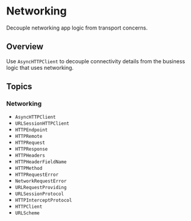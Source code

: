 # Networking

Decouple networking app logic from transport concerns.

## Overview

Use ``AsyncHTTPClient`` to decouple connectivity details from the business logic that uses networking.

## Topics

### Networking

- ``AsyncHTTPClient``
- ``URLSessionHTTPClient``
- ``HTTPEndpoint``
- ``HTTPRemote``
- ``HTTPRequest``
- ``HTTPResponse``
- ``HTTPHeaders``
- ``HTTPHeaderFieldName``
- ``HTTPMethod``
- ``HTTPRequestError``
- ``NetworkRequestError``
- ``URLRequestProviding``
- ``URLSessionProtocol``
- ``HTTPInterceptProtocol``
- ``HTTPClient``
- ``URLScheme``
